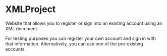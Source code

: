 # XMLProject
Website that allows you to register or sign into an existing account using an XML document.

For testing purposes you can register your own account and sign in with that information.
Alternatively, you can use one of the pre-existing accounts.

